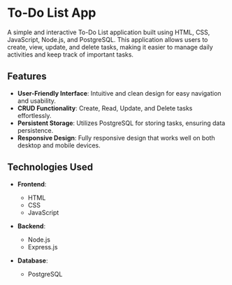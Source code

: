 # To-Do List App

A simple and interactive To-Do List application built using HTML, CSS, JavaScript, Node.js, and PostgreSQL. This application allows users to create, view, update, and delete tasks, making it easier to manage daily activities and keep track of important tasks.

## Features

- **User-Friendly Interface**: Intuitive and clean design for easy navigation and usability.
- **CRUD Functionality**: Create, Read, Update, and Delete tasks effortlessly.
- **Persistent Storage**: Utilizes PostgreSQL for storing tasks, ensuring data persistence.
- **Responsive Design**: Fully responsive design that works well on both desktop and mobile devices.

## Technologies Used

- **Frontend**:
  - HTML
  - CSS
  - JavaScript

- **Backend**:
  - Node.js
  - Express.js

- **Database**:
  - PostgreSQL

